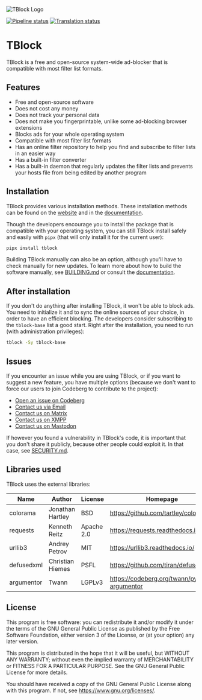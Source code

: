 ![TBlock Logo](https://tblock.codeberg.page/static/banner.png)

[![Pipeline status](https://framagit.org/twann/tblock/badges/main/pipeline.svg)](https://framagit.org/twann/tblock/-/pipelines)
[![Translation status](https://weblate.bubu1.eu/widgets/tblock/-/svg-badge.svg)](https://weblate.bubu1.eu/engage/tblock/)

# TBlock

TBlock is a free and open-source system-wide ad-blocker that is compatible with most filter list formats.

## Features

- Free and open-source software
- Does not cost any money
- Does not track your personal data
- Does not make you fingerprintable, unlike some ad-blocking browser extensions
- Blocks ads for your whole operating system
- Compatible with most filter list formats
- Has an online filter repository to help you find and subscribe to filter lists in an easier way
- Has a built-in filter converter
- Has a built-in daemon that regularly updates the filter lists and prevents your hosts file from being edited by another program

## Installation

TBlock provides various installation methods. These installation methods can be found on the [website](https://tblock.codeberg.page/install.html) and in the [documentation](https://tblock.codeberg.page/docs/installation.html).

Though the developers encourage you to install the package that is compatible with your operating system, you can still TBlock install safely and easily with `pipx` (that will only install it for the current user):

```sh
pipx install tblock
```

Building TBlock manually can also be an option, although you'll have to check manually for new updates. To learn more about how to build the software manually, see [BUILDING.md](./BUILDING.md) or consult the [documentation](https://tblock.codeberg.page/docs/installation-build-manually.html).

## After installation

If you don't do anything after installing TBlock, it won't be able to block ads. You need to initialize it and to sync the online sources of your choice, in order to have an efficient blocking. The developers consider subscribing to the `tblock-base` list a good start. Right after the installation, you need to run (with administration privileges):

```sh
tblock -Sy tblock-base
```

## Issues

If you encounter an issue while you are using TBlock, or if you want to suggest a new feature, you have multiple options (because we don't want to force our users to join Codeberg to contribute to the project):

- [Open an issue on Codeberg](https://codeberg.org/tblock/tblock/issues)
- [Contact us via Email](mailto:tw4nn@disroot.org)
- [Contact us on Matrix](https://matrix.to/#/%23tblock:matrix.org)
- [Contact us on XMPP](xmpp:tblock@conference.movim.eu)
- [Contact us on Mastodon](https://fosstodon.org/@tblock)

If however you found a vulnerability in TBlock's code, it is important that you don't share it publicly, because other people could exploit it. In that case, see [SECURITY.md](./SECURITY.md).

## Libraries used

TBlock uses the external libraries:

| Name | Author | License | Homepage |
| --- | --- | --- | --- |
| colorama | Jonathan Hartley | BSD | https://github.com/tartley/colorama |
| requests | Kenneth Reitz | Apache 2.0 | https://requests.readthedocs.io/ |
| urllib3 | Andrey Petrov | MIT | https://urllib3.readthedocs.io/ |
| defusedxml | Christian Hiemes | PSFL | https://github.com/tiran/defusedxml |
| argumentor | Twann | LGPLv3 | https://codeberg.org/twann/python-argumentor |

## License

This program is free software: you can redistribute it and/or modify
it under the terms of the GNU General Public License as published by
the Free Software Foundation, either version 3 of the License, or
(at your option) any later version.

This program is distributed in the hope that it will be useful,
but WITHOUT ANY WARRANTY; without even the implied warranty of
MERCHANTABILITY or FITNESS FOR A PARTICULAR PURPOSE.  See the
GNU General Public License for more details.

You should have received a copy of the GNU General Public License
along with this program.  If not, see <https://www.gnu.org/licenses/>.
